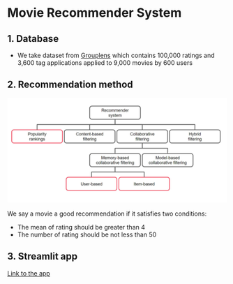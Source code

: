 # Movie Recommender System
## 1. Database

- We take dataset from [Grouplens](https://grouplens.org/datasets/movielens/) which contains 100,000 ratings and 3,600 tag applications applied to 9,000 movies by 600 users

## 2. Recommendation method 
![image](/picture/algorithm.JPG)

We say a movie a good recommendation if it satisfies two conditions:
- The mean of rating should be greater than 4
- The number of rating should be not less than 50
## 3. Streamlit app
[Link to the app](https://thaingoc273-movie-recommender-sys-ngoc-recommender-movie-bqbglf.streamlitapp.com/)
